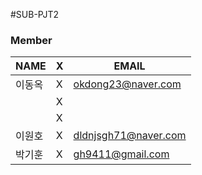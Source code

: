 #SUB-PJT2


### Member

|NAME|X|EMAIL|
|------|---|---|
|이동옥|X|okdong23@naver.com|
||X||
||X||
|이원호|X|dldnjsgh71@naver.com|
|박기훈|X|gh9411@gmail.com|